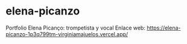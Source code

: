 # elena-picanzo
Portfolio Elena Picanço: trompetista y vocal
Enlace web: https://elena-picanzo-1p3q799tm-virginiamajuelos.vercel.app/
